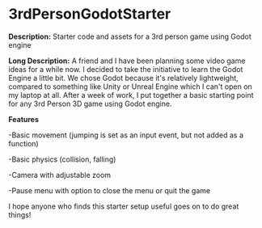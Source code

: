 # 3rdPersonGodotStarter

**Description:**
Starter code and assets for a 3rd person game using Godot engine 

**Long Description:**
A friend and I have been planning some video game ideas for a while now. I decided to take the initiative to learn the Godot Engine a little bit. 
We chose Godot because it's relatively lightweight, compared to something like Unity or Unreal Engine which I can't open on my laptop at all. 
After a week of work, I put together a basic starting point for any 3rd Person 3D game using Godot engine.

**Features**

-Basic movement (jumping is set as an input event, but not added as a function)

-Basic physics (collision, falling)

-Camera with adjustable zoom

-Pause menu with option to close the menu or quit the game



I hope anyone who finds this starter setup useful goes on to do great things!
